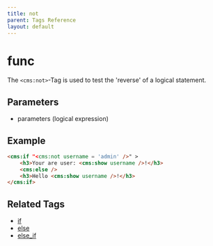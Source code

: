 ```yaml
---
title: not
parent: Tags Reference
layout: default
---
```


# func
The `<cms:not>`-Tag is used to test the 'reverse' of a logical statement.

## Parameters

* parameters (logical expression)

## Example

```html
<cms:if "<cms:not username = 'admin' />" >
    <h3>Your are user: <cms:show username />!</h3>
    <cms:else />
    <h3>Hello <cms:show username />!</h3>
</cms:if>
```

## Related Tags

* [if](./if.html)
* [else](./else.html)
* [else_if](./else_if.html)
